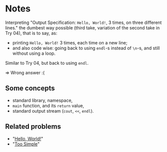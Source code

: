 # Notes

Interpreting "Output Specification: `Hello, World!`, 3 times, on three different lines."
the dumbest way possible (third take, variation of the second take in Try 04), that is to say, as:

- printing `Hello, World!` 3 times, each time on a new line;
- and also code wise: going back to using `endl`-s instead of `\n`-s, and still without using a loop.

Similar to Try 04, but back to using `endl`.

⇒ Wrong answer :(

## Some concepts

* standard library, namespace,
* `main` function, and its `return` value,
* standard output stream (`cout`, `<<`, `endl`).

## Related problems

* "[Hello, World!](https://dmoj.ca/problem/helloworld)"
* "[Too Simple](https://dmoj.ca/problem/toosimple)"
